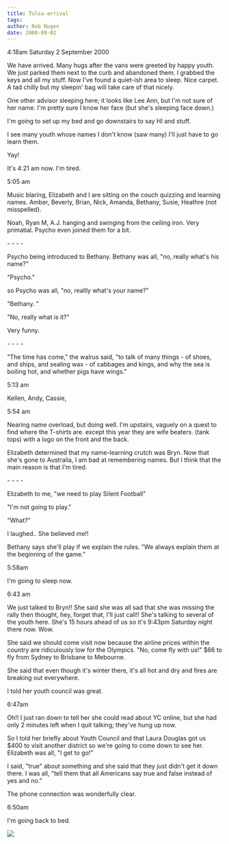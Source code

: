 ```yaml
---
title: Tulsa-arrival
tags: 
author: Rob Nugen
date: 2000-09-02
---
```


<p class=date>4:18am Saturday 2 September 2000

<p>We have arrived.  Many hugs after the vans were greeted by happy youth.
We just parked them next to the curb and abandoned them.  I grabbed the keys
and all my stuff.  Now I've found a quiet-ish area to sleep.  Nice carpet.
A tad chilly but my sleepin' bag will take care of that nicely.

<p>One other advisor sleeping here; it looks like Lee Ann, but I'm not sure
of her name.  I'm pretty sure I know her face (but she's sleeping face
down.)

<p>I'm going to set up my bed and go downstairs to say HI and stuff.

<p>I see many youth whose names I don't know  (saw many)   I'll just have to
go learn them.

<p>Yay!

<p>It's 4:21 am now. I'm tired.

<p class=date>5:05 am

<p>Music blaring, Elizabeth and I are sitting on the couch quizzing and
learning names.  Amber, Beverly, Brian, Nick, Amanda, Bethany, Susie,
Heathre (not misspelled).

<p>Noah, Ryan M, A.J. hanging and swinging from the ceiling iron.  Very
primatial.  Psycho even joined them for a bit.

<p>- - - -

<p>Psycho being introduced to Bethany.  Bethany was all, "no, really what's
his name?"

<p>"Psycho."

<p>so Psycho was all, "no, reallly what's your name?"

<p>"Bethany. "

<p>"No, really what is it?"

<p>Very funny.

<p>- - - -

<p class=grafitti>"The time has come," the walrus said, "to talk of many
things - of shoes, and ships, and sealing wax - of cabbages and kings, and
why the sea is boiling hot, and whether pigs have wings."

<p class=date>5:13 am

<p>Kellen, Andy, Cassie,

<p class=date>5:54 am

<p>Nearing name overload, but doing well.  I'm upstairs, vaguely on a quest
to find where the T-shirts are.  except this year they are wife beaters.
(tank tops) with a logo on the front and the back.

<p>Elizabeth determined that my name-learning crutch was Bryn.  Now that
she's gone to Australia, I am bad at remembering names.  But I think that
the main reason is that I'm tired.

<p>- - - -

<p>Elizabeth to me, "we need to play Silent Football"

<p>"I'm not going to play."

<p>"What?"

<p>I laughed.. She believed me!!

<p>Bethany says she'll play if we explain the rules.  "We always explain
them at the beginning of the game."

<p class=date>5:58am

<p>I'm going to sleep now.

<p class=date>6:43 am

<p>We just talked to Bryn!!  She said she was all sad that she was missing
the rally then thought, hey, forget that, I'll just call!!  She's talking to
several of the youth here.  She's 15 hours ahead of us so it's 9:43pm
Saturday night there now.  Wow.

<p>She said we should come visit now because the airline prices within the
country are ridiculously low for the Olympics.  "No, come fly with us!"  $66
to fly from Sydney to Brisbane to Mebourne.

<p>She said that even though it's winter there, it's all hot and dry and
fires are breaking out everywhere.

<p>I told her youth council was great.

<p class=date>6:47am

<p>Oh!!   I just ran down to tell her she could read about YC online, but
she had only 2 minutes left when I quit talking; they've hung up now.

<p>So I told her briefly about Youth Council and that Laura Douglas got us
$400 to visit another district so we're going to come down to see her.
Elizabeth was all, "I get to go!"

<p>I said, "true" about something and she said that they just didn't get it
down there.  I was all, "tell them that all Americans say true and false
instead of yes and no."

<p>The phone connection was wonderfully clear.

<p class=date>6:50am

<p>I'm going back to bed.

<p><img src="/images/rob/wL-ROB.gif">

